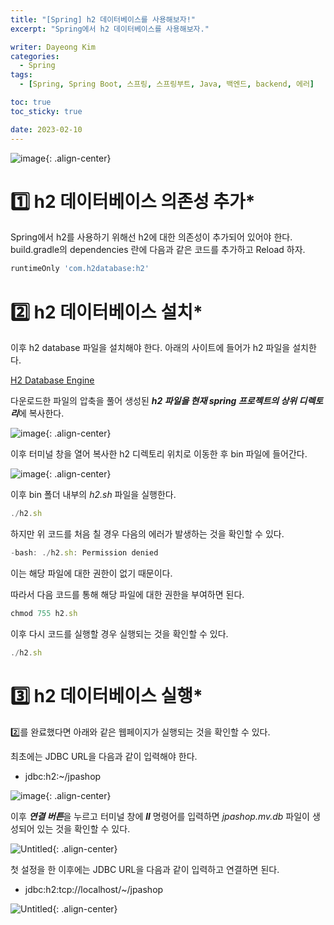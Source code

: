 ```yaml
---
title: "[Spring] h2 데이터베이스를 사용해보자!"
excerpt: "Spring에서 h2 데이터베이스를 사용해보자."

writer: Dayeong Kim
categories:
  - Spring
tags:
  - [Spring, Spring Boot, 스프링, 스프링부트, Java, 백엔드, backend, 에러]

toc: true
toc_sticky: true

date: 2023-02-10
---
```


![image](https://img1.daumcdn.net/thumb/R1280x0/?scode=mtistory2&fname=https%3A%2F%2Fblog.kakaocdn.net%2Fdn%2FbjGf64%2FbtsknO1rM9Y%2FF56HRjxHWl9F1zKnEkP3Hk%2Fimg.png){: .align-center}

# 1️⃣ h2 데이터베이스 의존성 추가*
Spring에서 h2를 사용하기 위해선 h2에 대한 의존성이 추가되어 있어야 한다. 
build.gradle의 dependencies 란에 다음과 같은 코드를 추가하고 Reload 하자.

```jsx
runtimeOnly 'com.h2database:h2'
```


# 2️⃣ h2 데이터베이스 설치*
이후 h2 database 파일을 설치해야 한다.
아래의 사이트에 들어가 h2 파일을 설치한다.

[H2 Database Engine](_https://www.h2database.com/_)

다운로드한 파일의 압축을 풀어 생성된 ***h2 파일을 현재 spring 프로젝트의 상위 디렉토리***에 복사한다.

![image](https://img1.daumcdn.net/thumb/R1280x0/?scode=mtistory2&fname=https%3A%2F%2Fblog.kakaocdn.net%2Fdn%2Fcf3OG2%2FbtskAEKbnE0%2F2LrBkAeDGn7AhUUa0xfWwK%2Fimg.png){: .align-center}

이후 터미널 창을 열어 복사한 h2 디렉토리 위치로 이동한 후 bin 파일에 들어간다.

![image](https://github.com/DAY0522/inha-spring-study/assets/79097171/dbbb45bb-c1ae-4e30-8ee1-09cba190dba8){: .align-center}

이후 bin 폴더 내부의  *h2.sh* 파일을 실행한다.

```jsx
./h2.sh
```

하지만 위 코드를 처음 칠 경우 다음의 에러가 발생하는 것을 확인할 수 있다.

```jsx
-bash: ./h2.sh: Permission denied
```

이는 해당 파일에 대한 권한이 없기 때문이다.

따라서 다음 코드를 통해 해당 파일에 대한 권한을 부여하면 된다.

```jsx
chmod 755 h2.sh
```

이후 다시 코드를 실행할 경우 실행되는 것을 확인할 수 있다.

```jsx
./h2.sh
```


# 3️⃣ h2 데이터베이스 실행*
2️⃣를 완료했다면 아래와 같은 웹페이지가 실행되는 것을 확인할 수 있다.

최초에는 JDBC URL을 다음과 같이 입력해야 한다.
- jdbc:h2:~/jpashop

![image](https://github.com/DAY0522/inha-spring-study/assets/79097171/4cf8293d-b259-4536-bb97-1336c4f9551c){: .align-center}

이후 ***연결 버튼***을 누르고 터미널 창에 ***ll*** 명령어를 입력하면 *jpashop.mv.db* 파일이 생성되어 있는 것을 확인할 수 있다.

![Untitled](https://img1.daumcdn.net/thumb/R1280x0/?scode=mtistory2&fname=https%3A%2F%2Fblog.kakaocdn.net%2Fdn%2FVYfVI%2Fbtsklmc5Du8%2Fk2m6TnSPJYnVbTPV5uGMVk%2Fimg.png){: .align-center}

첫 설정을 한 이후에는 JDBC URL을 다음과 같이 입력하고 연결하면 된다.
- jdbc:h2:tcp://localhost/~/jpashop

![Untitled](https://img1.daumcdn.net/thumb/R1280x0/?scode=mtistory2&fname=https%3A%2F%2Fblog.kakaocdn.net%2Fdn%2FbLWSCj%2FbtskAEKbtsD%2FPfSmB3bmzROvLVQdKdSVmK%2Fimg.png){: .align-center}
